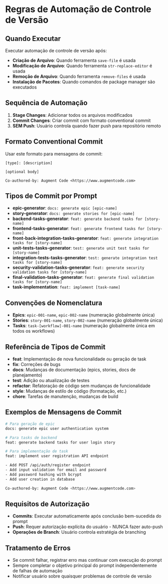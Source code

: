 # Regras de Automação de Controle de Versão

## Quando Executar
Executar automação de controle de versão após:
- **Criação de Arquivo**: Quando ferramenta `save-file` é usada
- **Modificação de Arquivo**: Quando ferramenta `str-replace-editor` é usada
- **Remoção de Arquivo**: Quando ferramenta `remove-files` é usada
- **Instalação de Pacotes**: Quando comandos de package manager são executados

## Sequência de Automação
1. **Stage Changes**: Adicionar todos os arquivos modificados
2. **Commit Changes**: Criar commit com formato conventional commit
3. **SEM Push**: Usuário controla quando fazer push para repositório remoto

## Formato Conventional Commit
Usar este formato para mensagens de commit:
```
[type]: [description]

[optional body]

Co-authored-by: Augment Code <https://www.augmentcode.com>
```

## Tipos de Commit por Prompt
- **epic-generator**: `docs: generate epic [epic-name]`
- **story-generator**: `docs: generate stories for [epic-name]`
- **backend-tasks-generator**: `feat: generate backend tasks for [story-name]`
- **frontend-tasks-generator**: `feat: generate frontend tasks for [story-name]`
- **front-back-integration-tasks-generator**: `feat: generate integration tasks for [story-name]`
- **unit-tests-tasks-generator**: `test: generate unit test tasks for [story-name]`
- **integration-tests-tasks-generator**: `test: generate integration test tasks for [story-name]`
- **security-validation-tasks-generator**: `feat: generate security validation tasks for [story-name]`
- **final-validation-tasks-generator**: `feat: generate final validation tasks for [story-name]`
- **task-implementation**: `feat: implement [task-name]`

## Convenções de Nomenclatura
- **Epics**: `epic-001-name`, `epic-002-name` (numeração globalmente única)
- **Stories**: `story-001-name`, `story-002-name` (numeração globalmente única)
- **Tasks**: `task-[workflow]-001-name` (numeração globalmente única em todos os workflows)

## Referência de Tipos de Commit
- **feat**: Implementação de nova funcionalidade ou geração de task
- **fix**: Correções de bugs
- **docs**: Mudanças de documentação (epics, stories, docs de planejamento)
- **test**: Adição ou atualização de testes
- **refactor**: Refatoração de código sem mudanças de funcionalidade
- **style**: Mudanças de estilo de código (formatação, etc.)
- **chore**: Tarefas de manutenção, mudanças de build

## Exemplos de Mensagens de Commit
```bash
# Para geração de epic
docs: generate epic user authentication system

# Para tasks de backend
feat: generate backend tasks for user login story

# Para implementação de task
feat: implement user registration API endpoint

- Add POST /api/auth/register endpoint
- Add input validation for email and password
- Add password hashing with bcrypt
- Add user creation in database

Co-authored-by: Augment Code <https://www.augmentcode.com>
```

## Requisitos de Autorização
- **Commits**: Executar automaticamente após conclusão bem-sucedida do prompt
- **Push**: Requer autorização explícita do usuário - NUNCA fazer auto-push
- **Operações de Branch**: Usuário controla estratégia de branching

## Tratamento de Erros
- Se commit falhar, registrar erro mas continuar com execução do prompt
- Sempre completar o objetivo principal do prompt independentemente de falhas de automação
- Notificar usuário sobre quaisquer problemas de controle de versão
